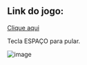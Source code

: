 ## Link do jogo: 
[Clique aqui](https://rafaelontour.github.io/mario/)

Tecla ESPAÇO para pular.

![image](https://github.com/rafaelontour/mario/assets/86817231/a45b96d3-cf09-4ce9-8f47-a8464a29cfa9)
